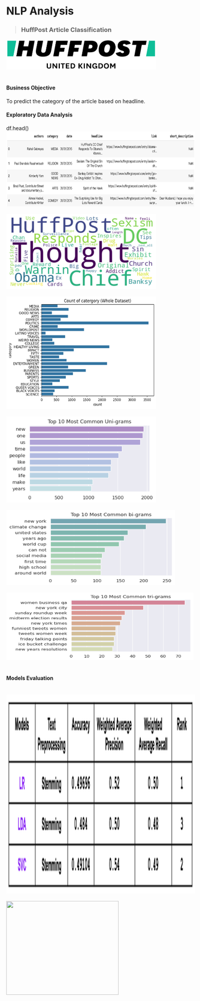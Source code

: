 # NLP Analysis
>### HuffPost Article Classification <br />
<img src="https://github.com/chloecode86/NLP-Analysis--Financial-News/blob/main/image/HuffPost.jpeg" width="400" height="80"> <br /> 
<br /> 

#### Business Objective
To predict the category of the article based on headline.
<br /> 

#### Exploratory Data Analysis

df.head() <br />
<img src="https://github.com/chloecode86/NLP-Analysis--Financial-News/blob/main/image/df.head.png" width="800" height="200"> <br /> 
<br />
<img src="https://github.com/chloecode86/NLP-Analysis--Financial-News/blob/main/image/WordCloud.png" width="400" height="200"> <br /> 
<br /> 
<img src="https://github.com/chloecode86/NLP-Analysis--Financial-News/blob/main/image/Count_of_category.png" width="400" height="300"> <br /> 
<br /> 
<img src="https://github.com/chloecode86/NLP-Analysis--Financial-News/blob/main/image/Top_10_Unigrams.png" width="400" height="230"> <br /> 
<br /> 
<img src="https://github.com/chloecode86/NLP-Analysis--Financial-News/blob/main/image/Top_10_Bigrams.png" width="450" height="200"> <br /> 
<br /> 
<img src="https://github.com/chloecode86/NLP-Analysis--Financial-News/blob/main/image/Top_10_Trigrams.png" width="500" height="180"> <br /> 
<br /> 

#### Models Evaluation
<br /> 
<img src="https://github.com/chloecode86/NLP-Analysis--Financial-News/blob/main/image/Models_comparison.png" width="600" height="530"> <br /> 
<br /> 
<img src="https://github.com/chloecode86/Classification-AML/blob/main/image/Confusion_matrix_SVC.png" width="300" height="250"> <br /> 
<br /> 
